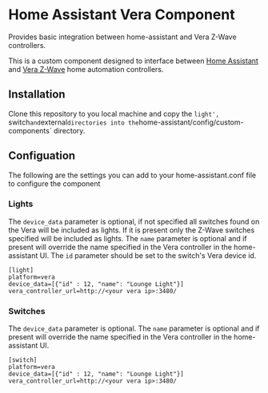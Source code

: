 # Home Assistant Vera Component
Provides basic integration between home-assistant and Vera Z-Wave controllers.

This is a custom component designed to interface between [Home Assistant](https://github.com/balloob/home-assistant) and [Vera Z-Wave](http://getvera.com/controllers/veralite/) home automation controllers.

## Installation

Clone this repository to you local machine and copy the `light', `switch` and `external` directories into the `home-assistant/config/custom-components` directory.

## Configuation

The following are the settings you can add to your home-assistant.conf file to configure the component

### Lights
The `device_data` parameter is optional, if not specified all switches found on the Vera will be included as lights.  If it is present only the Z-Wave switches specified will be included as lights.  The `name` parameter is optional and if present will override the name specified in the Vera controller in the home-assistant UI.  The `id` parameter should be set to the switch's Vera device id.

	[light]
	platform=vera
	device_data=[{"id" : 12, "name": "Lounge Light"}]
	vera_controller_url=http://<your vera ip>:3480/

### Switches
The `device_data` parameter is optional. The `name` parameter is optional and if present will override the name specified in the Vera controller in the home-assistant UI.

	[switch]
	platform=vera
	device_data=[{"id" : 12, "name": "Lounge Light"}]
	vera_controller_url=http://<your vera ip>:3480/